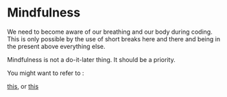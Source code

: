 # Mindfulness

We need to become aware of our breathing and our body during coding. This is only possible by the use of short breaks here and there and being in the present above everything else. 

Mindfulness is not a do-it-later thing. It should be a priority. 

You might want to refer to :

[this](https://github.com/mindfulness-at-the-computer/mindfulness-at-the-computer), or [this](https://github.com/crsmithdev/hint)
